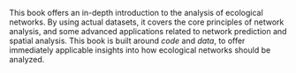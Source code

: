 This book offers an in-depth introduction to the analysis of ecological networks. By using actual datasets, it covers the core principles of network analysis, and some advanced applications related to network prediction and spatial analysis. This book is built around _code_ and _data_, to offer immediately applicable insights into how ecological networks should be analyzed. 